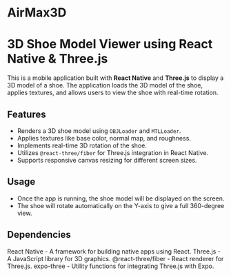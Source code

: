 # AirMax3D
# 3D Shoe Model Viewer using React Native & Three.js

This is a mobile application built with **React Native** and **Three.js** to display a 3D model of a shoe. The application loads the 3D model of the shoe, applies textures, and allows users to view the shoe with real-time rotation.





## Features
- Renders a 3D shoe model using `OBJLoader` and `MTLLoader`.
- Applies textures like base color, normal map, and roughness.
- Implements real-time 3D rotation of the shoe.
- Utilizes `@react-three/fiber` for Three.js integration in React Native.
- Supports responsive canvas resizing for different screen sizes.

## Usage
- Once the app is running, the shoe model will be displayed on the screen.
- The shoe will rotate automatically on the Y-axis to give a full 360-degree view.

## Dependencies
React Native - A framework for building native apps using React.
Three.js - A JavaScript library for 3D graphics.
@react-three/fiber - React renderer for Three.js.
expo-three - Utility functions for integrating Three.js with Expo.
